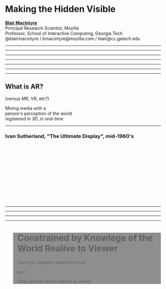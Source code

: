 <!-- .slide: data-background="resources/textures/background-radial.jpeg"  -->

<div class="talk-title">
	<h1>Making the Hidden Visible</h1>
    <p class="talk-info">
		<b><a href="http://blairmacintyre.me">Blair MacIntyre</a></b>
		<br>
		Principal Research Scientist, Mozilla <br>
		Professor, School of Interactive Computing, Georgia Tech<br>
		@blairmacintyre / bmacintyre@mozilla.com / blair@cc.gatech.edu <br>
    </p>
</div>

<!-- NOTES -->
------
<!-- .slide: data-background="resources/textures/terminator.png" -->

------
<!-- .slide: data-background="resources/textures/ften-large.jpg" -->

------
<!-- .slide: data-background="resources/textures/videogames-ar.png" -->

------
<!-- .slide: data-background="resources/textures/rainbows-end.png" -->

------
<!-- .slide: data-background="resources/textures/imore-pokemongo-crop.png" -->
------
<!-- .slide: data-background="resources/textures/glass-google-guy.png" -->

------
<!-- .slide: data-background="resources/textures/background-radial.jpeg"  -->

<h2>What is AR?</h2>
  <p>(versus MR, VR, etc?)</p>
<p>Mixing media with a <br>person's perception of the world<br><span class="green"><em>registered in 3D</em></span><span class="green">, <em>in real-time</em></span></p>

------
<!-- .slide: data-background="resources/textures/vhfrsword-of-damocles.jpg"  -->

<h3>Ivan Sutherland, "The Ultimate Display", mid-1960's</h3>
<br>
<br>
<br>
<br>
<br>
<br>
<br>
<br>
<br>
<br>
<br>

------
<!-- .slide: data-background="resources/textures/industrial-medical.png"  -->

------
<!-- .slide: data-background="resources/textures/blair-montage.png"  -->

------
<!-- .slide: data-background="resources/textures/collaborative-ar.png"  -->

------
<!-- .slide: data-background="resources/textures/terminator.png" -->
<blockquote style="background: rgba(32, 32, 32, 0.5);">
<h1>Constrained by Knowlege of the World Realive to Viewer</h1>

Can only augment <span class="green">what we know</span>
<p></p>
and
<p></p>
Only need to know <span class="green">relative to viewer</span>
</blockquote>